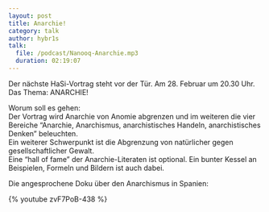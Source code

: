 ```yaml
---
layout: post
title: Anarchie!
category: talk
author: hybr1s
talk:
  file: /podcast/Nanooq-Anarchie.mp3
  duration: 02:19:07
---
```

Der nächste HaSi-Vortrag steht vor der Tür. Am 28. Februar um 20.30 Uhr. Das Thema: ANARCHIE!  

Worum soll es gehen:  
Der Vortrag wird Anarchie von Anomie abgrenzen und im weiteren die vier Bereiche “Anarchie, Anarchismus, anarchistisches Handeln, anarchistisches Denken” beleuchten.  
Ein weiterer Schwerpunkt ist die Abgrenzung von natürlicher gegen gesellschaftlicher Gewalt.  
Eine “hall of fame” der Anarchie-Literaten ist optional. Ein bunter Kessel an Beispielen, Formeln und Bildern ist auch dabei.  

<!-- break -->

Die angesprochene Doku über den Anarchismus in Spanien:  

{% youtube zvF7PoB-438 %}
